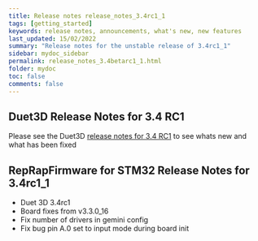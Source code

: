 ```yaml
---
title: Release notes release_notes_3.4rc1_1
tags: [getting_started]
keywords: release notes, announcements, what's new, new features
last_updated: 15/02/2022
summary: "Release notes for the unstable release of 3.4rc1_1"
sidebar: mydoc_sidebar
permalink: release_notes_3.4betarc1_1.html
folder: mydoc
toc: false
comments: false
---
```


## Duet3D Release Notes for 3.4 RC1

Please see the Duet3D [release notes for 3.4 RC1](https://github.com/Duet3D/RepRapFirmware/wiki/Changelog-RRF-3.x-RC#reprapfirmware-340rc1) to see whats new and what has been fixed

## RepRapFirmware for STM32 Release Notes for 3.4rc1_1

* Duet 3D 3.4rc1
* Board fixes from v3.3.0_16
* Fix number of drivers in gemini config
* Fix bug pin A.0 set to input mode during board init